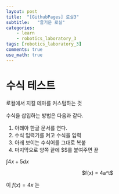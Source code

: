 ```yaml
---
layout: post
title:  "[GithubPages] 로실3"
subtitle:   "즐거운 로실"
categories: 
    - learn
    - robotics_laboratory_3
tags: [robotics_laboratory_3]
comments: true
use_math: true
---
```


# 수식 테스트


로컬에서 지킬 테마를 커스텀하는 것

수식을 삽입하는 방법은 다음과 같다.

1. 아래아 한글 문서를 연다.
2. 수식 입력기를 켜고 수식을 입력
3. 아래 보이는 수식어를 그대로 복붙
4. 마지막으로 양쪽 끝에 $$를 붙여주면 끝


$\int 4x+5dx$  
<center>$f(x) = 4a^t$</center>

이 $f(x) = 4x$ 는

